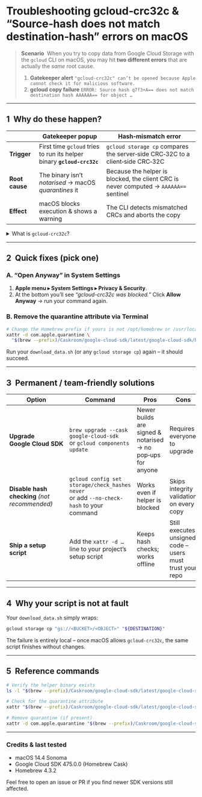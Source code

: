 # Troubleshooting **gcloud‑crc32c** & “Source‑hash does not match destination‑hash” errors on macOS

> **Scenario**  When you try to copy data from Google Cloud Storage with the `gcloud` CLI on macOS, you may hit **two different errors** that are actually the *same* root cause.
>
> 1. **Gatekeeper alert**
>    `"gcloud-crc32c" can’t be opened because Apple cannot check it for malicious software.`
> 2. **gcloud copy failure**
>    `ERROR: Source hash q7f3+A== does not match destination hash AAAAAA== for object …`

---

## 1  Why do these happen?

|                | Gatekeeper popup                                                       | Hash‑mismatch error                                                                   |
| -------------- | ---------------------------------------------------------------------- | ------------------------------------------------------------------------------------- |
| **Trigger**    | First time `gcloud` tries to run its helper binary **`gcloud-crc32c`** | `gcloud storage cp` compares the server‑side CRC‑32C to a client‑side CRC‑32C         |
| **Root cause** | The binary isn’t *notarised* → macOS *quarantines* it                  | Because the helper is blocked, the client CRC is never computed → `AAAAAA==` sentinel |
| **Effect**     | macOS blocks execution & shows a warning                               | The CLI detects mismatched CRCs and aborts the copy                                   |

<details>
<summary>What is <code>gcloud-crc32c</code>?</summary>

A tiny helper executable that computes CRC‑32C hashes. The Storage API uses CRC‑32C to ensure every uploaded/downloaded object is intact. When the helper is blocked, the CLI cannot verify file integrity.

</details>

---

## 2  Quick fixes (pick one)

### A. “Open Anyway” in System Settings

1. **Apple menu ▸ System Settings ▸ Privacy & Security**.
2. At the bottom you’ll see *“gcloud-crc32c was blocked.”*
   Click **Allow Anyway** → run your command again.

### B. Remove the quarantine attribute via Terminal

```bash
# Change the Homebrew prefix if yours is not /opt/homebrew or /usr/local
xattr -d com.apple.quarantine \
  "$(brew --prefix)/Caskroom/google-cloud-sdk/latest/google-cloud-sdk/bin/gcloud-crc32c"
```

Run your `download_data.sh` (or any `gcloud storage cp`) again – it should succeed.

---

## 3  Permanent / team‑friendly solutions

| Option                                        | Command                                                                                     | Pros                                                        | Cons                                                      |
| --------------------------------------------- | ------------------------------------------------------------------------------------------- | ----------------------------------------------------------- | --------------------------------------------------------- |
| **Upgrade Google Cloud SDK**                  | `brew upgrade --cask google-cloud-sdk` <br>or `gcloud components update`                    | Newer builds are signed & notarised → no pop‑ups for anyone | Requires everyone to upgrade                              |
| **Disable hash checking** *(not recommended)* | `gcloud config set storage/check_hashes never` <br>or add `--no-check-hash` to your command | Works even if helper is blocked                             | Skips integrity validation on every copy                  |
| **Ship a setup script**                       | Add the `xattr -d …` line to your project’s setup script                                    | Keeps hash checks; works offline                            | Still executes unsigned code – users must trust your repo |

---

## 4  Why your script is not at fault

Your `download_data.sh` simply wraps:

```bash
gcloud storage cp "gs://<BUCKET>/<OBJECT>" "${DESTINATION}"
```

The failure is entirely local – once macOS allows `gcloud-crc32c`, the same script finishes without changes.

---

## 5  Reference commands

```bash
# Verify the helper binary exists
ls -l "$(brew --prefix)/Caskroom/google-cloud-sdk/latest/google-cloud-sdk/bin/gcloud-crc32c"

# Check for the quarantine attribute
xattr "$(brew --prefix)/Caskroom/google-cloud-sdk/latest/google-cloud-sdk/bin/gcloud-crc32c"

# Remove quarantine (if present)
xattr -d com.apple.quarantine "$(brew --prefix)/Caskroom/google-cloud-sdk/latest/google-cloud-sdk/bin/gcloud-crc32c"
```

---

### Credits & last tested

* macOS 14.4 Sonoma
* Google Cloud SDK 475.0.0 (Homebrew Cask)
* Homebrew 4.3.2

Feel free to open an issue or PR if you find newer SDK versions still affected.
